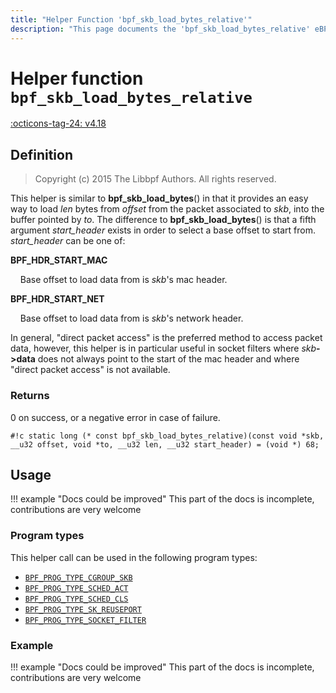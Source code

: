 ```yaml
---
title: "Helper Function 'bpf_skb_load_bytes_relative'"
description: "This page documents the 'bpf_skb_load_bytes_relative' eBPF helper function, including its definition, usage, program types that can use it, and examples."
---
```

# Helper function `bpf_skb_load_bytes_relative`

<!-- [FEATURE_TAG](bpf_skb_load_bytes_relative) -->
[:octicons-tag-24: v4.18](https://github.com/torvalds/linux/commit/4e1ec56cdc59746943b2acfab3c171b930187bbe)
<!-- [/FEATURE_TAG] -->

## Definition

> Copyright (c) 2015 The Libbpf Authors. All rights reserved.


<!-- [HELPER_FUNC_DEF] -->
This helper is similar to **bpf_skb_load_bytes**() in that it provides an easy way to load _len_ bytes from _offset_ from the packet associated to _skb_, into the buffer pointed by _to_. The difference to **bpf_skb_load_bytes**() is that a fifth argument _start_header_ exists in order to select a base offset to start from. _start_header_ can be one of:

**BPF_HDR_START_MAC**

&nbsp;&nbsp;&nbsp;&nbsp;Base offset to load data from is _skb_'s mac header.

**BPF_HDR_START_NET**

&nbsp;&nbsp;&nbsp;&nbsp;Base offset to load data from is _skb_'s network header.

In general, "direct packet access" is the preferred method to access packet data, however, this helper is in particular useful in socket filters where _skb_**->data** does not always point to the start of the mac header and where "direct packet access" is not available.

### Returns

0 on success, or a negative error in case of failure.

`#!c static long (* const bpf_skb_load_bytes_relative)(const void *skb, __u32 offset, void *to, __u32 len, __u32 start_header) = (void *) 68;`
<!-- [/HELPER_FUNC_DEF] -->

## Usage

!!! example "Docs could be improved"
    This part of the docs is incomplete, contributions are very welcome

### Program types

This helper call can be used in the following program types:

<!-- DO NOT EDIT MANUALLY -->
<!-- [HELPER_FUNC_PROG_REF] -->
 * [`BPF_PROG_TYPE_CGROUP_SKB`](../program-type/BPF_PROG_TYPE_CGROUP_SKB.md)
 * [`BPF_PROG_TYPE_SCHED_ACT`](../program-type/BPF_PROG_TYPE_SCHED_ACT.md)
 * [`BPF_PROG_TYPE_SCHED_CLS`](../program-type/BPF_PROG_TYPE_SCHED_CLS.md)
 * [`BPF_PROG_TYPE_SK_REUSEPORT`](../program-type/BPF_PROG_TYPE_SK_REUSEPORT.md)
 * [`BPF_PROG_TYPE_SOCKET_FILTER`](../program-type/BPF_PROG_TYPE_SOCKET_FILTER.md)
<!-- [/HELPER_FUNC_PROG_REF] -->

### Example

!!! example "Docs could be improved"
    This part of the docs is incomplete, contributions are very welcome
